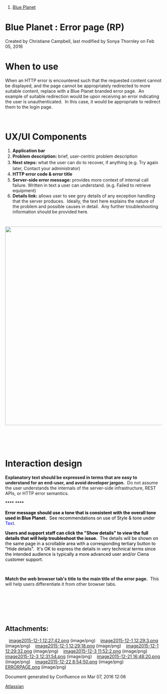 1.  <span>[Blue Planet](index.html)</span>

<span id="title-text"> Blue Planet : Error page (RP) </span>
============================================================

Created by <span class="author"> Christiane Campbell</span>, last modified by <span class="editor"> Sonya Thornley</span> on Feb 05, 2016

When to use
===========

When an HTTP error is encountered such that the requested content cannot be displayed, and the page cannot be appropriately redirected to more suitable content, replace with a Blue Planet branded error page.  An example of suitable redirection would be upon receiving an error indicating the user is unauthenticated.  In this case, it would be appropriate to redirect them to the login page. 

 

UX/UI Components
================

1.  **Application bar**
2.  <span style="line-height: 1.42857;">**Problem description:** brief, user-centric problem description</span>
3.  <span style="line-height: 1.42857;">**Next steps:** what the user can do to recover, if anything (e.g. Try again later, Contact your administrator)</span>
4.  **<span style="line-height: 1.42857;">HTTP error code & error title</span>**
5.  **Server-side error message:** provides more context of internal call failure. Written in text a user can understand. (e.g. Failed to retrieve equipment) <span style="color: rgb(255,0,255);"> </span>
6.  **Details link:** allows user to see gory details of any exception handling that the server produces.  Ideally, the text here explains the nature of the problem and possible causes in detail.  Any further troubleshooting information should be provided here.

<span class="confluence-embedded-file-wrapper confluence-embedded-manual-size"><img src="assets/images/169240855/176934502.png" class="confluence-embedded-image confluence-content-image-border" width="850" height="637" /></span>
==================================================================================================================================================================================================================================

 

 

Interaction design
==================

**Explanatory text should be expressed in terms that are easy to understand for an end-user, and avoid developer jargon.**  Do not assume the user understands the internals of the server-side infrastructure, REST APIs, or HTTP error semantics.

<span style="color: rgb(0,0,0);">****
****</span>

<span style="color: rgb(0,0,0);">****Error message should use a tone that is consistent with the overall tone used in Blue Planet.****  See recommendations on use of Style & tone under <span style="color: rgb(0,0,255);">Text</span>. </span>

<span style="color: rgb(0,0,0);">**<span>
</span>**</span>

<span style="color: rgb(0,0,0);">**Users and support staff can click the "Show details" to view the full details that will help troubleshoot the issue.**  The details will be shown on the same page in a scrollable area with a corresponding tertiary button to "Hide details".  It's OK to express the details in very technical terms since the intended audience is typically a more advanced user and/or Ciena customer support.</span>

 

**Match the web browser tab's title to the main title of the error page.**  This will help users differentiate it from other browser tabs.

 

 

 

Attachments:
------------

<img src="assets/images/icons/bullet_blue.gif" width="8" height="8" /> [image2015-12-1 12:27:42.png](attachments/169240855/171214836.png) (image/png)
<img src="assets/images/icons/bullet_blue.gif" width="8" height="8" /> [image2015-12-1 12:29:3.png](attachments/169240855/171214839.png) (image/png)
<img src="assets/images/icons/bullet_blue.gif" width="8" height="8" /> [image2015-12-1 12:29:18.png](attachments/169240855/171214840.png) (image/png)
<img src="assets/images/icons/bullet_blue.gif" width="8" height="8" /> [image2015-12-1 12:29:32.png](attachments/169240855/171214841.png) (image/png)
<img src="assets/images/icons/bullet_blue.gif" width="8" height="8" /> [image2015-12-3 11:52:2.png](attachments/169240855/171217174.png) (image/png)
<img src="assets/images/icons/bullet_blue.gif" width="8" height="8" /> [image2015-12-3 12:31:54.png](attachments/169240855/171217223.png) (image/png)
<img src="assets/images/icons/bullet_blue.gif" width="8" height="8" /> [image2015-12-21 16:48:20.png](attachments/169240855/171235162.png) (image/png)
<img src="assets/images/icons/bullet_blue.gif" width="8" height="8" /> [image2015-12-22 8:54:50.png](attachments/169240855/171235486.png) (image/png)
<img src="assets/images/icons/bullet_blue.gif" width="8" height="8" /> [ERRORPAGE.png](attachments/169240855/176934502.png) (image/png)

Document generated by Confluence on Mar 07, 2016 12:06

[Atlassian](http://www.atlassian.com/)


